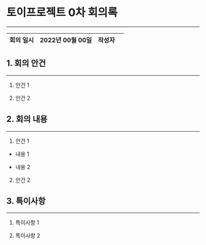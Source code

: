 # 토이프로젝트 0차 회의록

-----

| 회의 일시 | 2022년 00월 00일 | 작성자 |     |
| ----- | ------------- | --- | --- |



## 1. 회의 안건

----

1.  안건 1

2.  안건 2



## 2. 회의 내용

----

1.  안건 1
   
   * 내용 1
   
   * 내용 2

2. 안건 2





## 3. 특이사항

----

1. 특이사항 1

2. 특이사항 2


